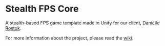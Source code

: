 # Stealth FPS Core
A stealth-based FPS game template made in Unity for our client, [Danielle Rostok](https://github.com/Yuliia-Kruta/SGD213_Task-2/wiki/Home#client).

For more information about the project, please read the [wiki](https://github.com/Yuliia-Kruta/SGD213_Task-2/wiki).
